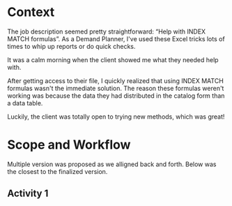 # Context
The job description seemed pretty straightforward: “Help with INDEX MATCH formulas”. As a Demand Planner, I've used these Excel tricks lots of times to whip up reports or do quick checks.

It was a calm morning when the client showed me what they needed help with. 

After getting access to their file, I quickly realized that using INDEX MATCH formulas wasn't the immediate solution. The reason these formulas weren't working was because the data they had distributed in the catalog form than a data table.

Luckily, the client was totally open to trying new methods, which was great!
# Scope and Workflow
Multiple version was proposed as we alligned back and forth. Below was the closest to the finalized version.

## Activity 1

